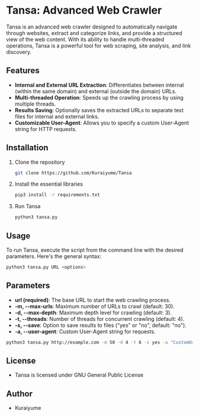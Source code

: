 # Tansa: Advanced Web Crawler
Tansa is an advanced web crawler designed to automatically navigate through websites, extract and categorize links, and provide a structured view of the web content. With its ability to handle multi-threaded operations, Tansa is a powerful tool for web scraping, site analysis, and link discovery.

## Features
   - **Internal and External URL Extraction**: Differentiates between internal (within the same domain) and external (outside the domain) URLs.
   - **Multi-threaded Operation**: Speeds up the crawling process by using multiple threads.
   - **Results Saving**: Optionally saves the extracted URLs to separate text files for internal and external links.
   - **Customizable User-Agent**: Allows you to specify a custom User-Agent string for HTTP requests.

## Installation
1. Clone the repository
   ```bash
   git clone https://github.com/Kuraiyume/Tansa
   ```
2. Install the essential libraries
   ```bash
   pip3 install -r requirements.txt
   ```
3. Run Tansa
   ```bash
   python3 tansa.py
   ```
   
## Usage
To run Tansa, execute the script from the command line with the desired parameters. Here's the general syntax:
  ```bash
  python3 tansa.py URL <options>
  ```

## Parameters
  - **url (required)**: The base URL to start the web crawling process.
  - **-m, --max-urls**: Maximum number of URLs to crawl (default: 30).
  - **-d, --max-depth**: Maximum depth level for crawling (default: 3).
  - **-t, --threads**: Number of threads for concurrent crawling (default: 4).
  - **-s, --save**: Option to save results to files ("yes" or "no", default: "no").
  - **-a, --user-agent**: Custom User-Agent string for requests.
  ```bash
  python3 tansa.py http://example.com -m 50 -d 4 -t 6 -s yes -a "CustomUserAgent/1.0"
  ```

## License
   - Tansa is licensed under GNU General Public License

## Author
   - Kuraiyume
